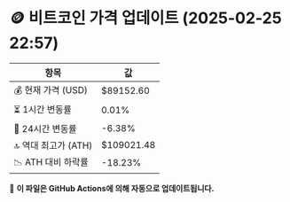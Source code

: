 # 🪙 비트코인 가격 업데이트 (2025-02-25 22:57)

| 항목                | 값 |
|--------------------|----------------|
| 💰 현재 가격 (USD) | $89152.60 |
| ⏳ 1시간 변동률    | 0.01% |
| 📆 24시간 변동률   | -6.38% |
| 🔝 역대 최고가 (ATH) | $109021.48 |
| 📉 ATH 대비 하락률 | -18.23% |

🔄 **이 파일은 GitHub Actions에 의해 자동으로 업데이트됩니다.**
